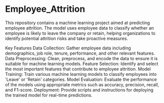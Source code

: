 # Employee_Attrition
 This repository contains a machine learning project aimed at predicting employee attrition. The model uses employee data to classify whether an employee is likely to leave the company or retain, helping organizations to identify potential attrition risks and take proactive measures.


Key Features
Data Collection: Gather employee data including demographics, job role, tenure, performance, and other relevant features.
Data Preprocessing: Clean, preprocess, and encode the data to ensure it is suitable for machine learning models.
Feature Selection: Identify and select the most important features that contribute to employee attrition.
Model Training: Train various machine learning models to classify employees into 'Leave' or 'Retain' categories.
Model Evaluation: Evaluate the performance of the models using appropriate metrics such as accuracy, precision, recall, and F1-score.
Deployment: Provide scripts and instructions for deploying the trained model for real-time predictions.
